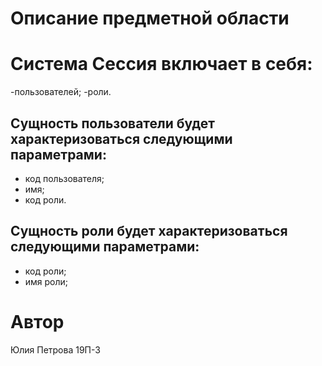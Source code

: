 # Описание предметной области
# Система Сессия включает в себя:
-пользователей;
-роли.
## Сущность пользователи будет характеризоваться следующими параметрами:
- код пользователя;
- имя;
- код роли.
## Сущность роли будет характеризоваться следующими параметрами:
- код роли;
- имя роли;
# Автор
Юлия Петрова 19П-3
